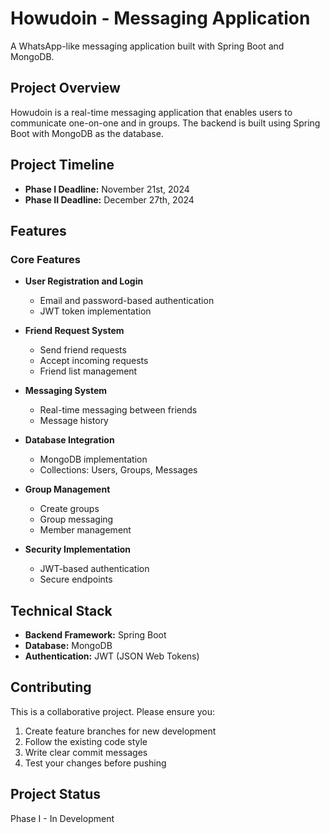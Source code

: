# Howudoin - Messaging Application

A WhatsApp-like messaging application built with Spring Boot and MongoDB.

## Project Overview
Howudoin is a real-time messaging application that enables users to communicate one-on-one and in groups. The backend is built using Spring Boot with MongoDB as the database.

## Project Timeline
- **Phase I Deadline:** November 21st, 2024
- **Phase II Deadline:** December 27th, 2024

## Features

### Core Features
- **User Registration and Login**
  - Email and password-based authentication
  - JWT token implementation
  
- **Friend Request System**
  - Send friend requests
  - Accept incoming requests
  - Friend list management
  
- **Messaging System**
  - Real-time messaging between friends
  - Message history
  
- **Database Integration**
  - MongoDB implementation
  - Collections: Users, Groups, Messages
  
- **Group Management**
  - Create groups
  - Group messaging
  - Member management
  
- **Security Implementation**
  - JWT-based authentication
  - Secure endpoints

## Technical Stack
- **Backend Framework:** Spring Boot
- **Database:** MongoDB
- **Authentication:** JWT (JSON Web Tokens)

## Contributing
This is a collaborative project. Please ensure you:
1. Create feature branches for new development
2. Follow the existing code style
3. Write clear commit messages
4. Test your changes before pushing

## Project Status
Phase I - In Development

